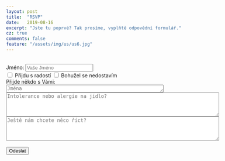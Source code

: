 ```yaml
---
layout: post
title:  "RSVP"
date:   2019-08-16
excerpt: "Jste tu poprvé? Tak prosíme, vyplňtě odpovědní formulář."
cz: true
comments: false
feature: "/assets/img/us/us6.jpg"
---
```

<br/>
<form action="http://getsimpleform.com/messages?form_api_token=e184e367746131b0bf2461bad87f8cd4" method="post">
<label for='name'>Jméno:       </label><input type='text' id='name' name='name' placeholder='Vaše Jméno'/><br/>
<div class="checkbox"><label><input type="checkbox" name='response' value='Yes'>  Přijdu s radostí
<input type="checkbox" name='response2' value='No'>  Bohužel se nedostavím <br/></label></div>
Přijde někdo s Vámi:  <textarea id='names' name='names' placeholder='Jména' rows='1' cols='51'></textarea><br/>
<textarea id='food' name='food' placeholder='Intolerance nebo alergie na jídlo?' rows='4' cols='70'></textarea><br/>
<textarea id='message' name='message' placeholder='Ještě nám chcete něco říct?' rows='4' cols='70'></textarea><br/><br/>
<input type='submit' value='Odeslat'/>
<input type="hidden" name="redirect_to" value="https://helena-benoit.github.io//thanks-cz/"/>	
</form>
